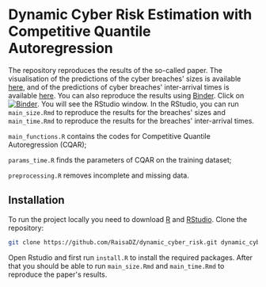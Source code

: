# Dynamic Cyber Risk Estimation with Competitive Quantile Autoregression

The repository reproduces the results of the so-called paper. The visualisation of the predictions of the cyber breaches' sizes is available [here](https://nbviewer.jupyter.org/github/RaisaDZ/dynamic_cyber_risk/blob/main/main_size.nb.html), and of the predictions of cyber breaches' inter-arrival times is available [here](https://github.com/RaisaDZ/dynamic_cyber_risk/blob/main/main_time.nb.html). You can also reproduce the results using [Binder](https://mybinder.org). Click on [![Binder](https://mybinder.org/badge_logo.svg)](https://mybinder.org/v2/gh/RaisaDZ/dynamic_cyber_risk/HEAD?urlpath=rstudio). You will see the RStudio window. In the RStudio, you can run `main_size.Rmd` to reproduce the results for the breaches' sizes and `main_time.Rmd` to reproduce the results for the breaches' inter-arrival times. 

`main_functions.R` contains the codes for Competitive Quantile Autoregression (CQAR);

`params_time.R` finds the parameters of CQAR on the training dataset;

`preprocessing.R` removes incomplete and missing data.

## Installation

To run the project locally you need to download [R](https://www.r-project.org) and [RStudio](https://rstudio.com).
Clone the repository:
```bash
git clone https://github.com/RaisaDZ/dynamic_cyber_risk.git dynamic_cyber_risk
```
Open Rstudio and first run `install.R` to install the required packages. After that you should be able to run `main_size.Rmd` and `main_time.Rmd` to reproduce the paper's results.
